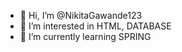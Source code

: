 - 👋 Hi, I’m @NikitaGawande123
- 👀 I’m interested in HTML, DATABASE
- 🌱 I’m currently learning SPRING

<!---
NikitaGawande123/NikitaGawande123 is a ✨ special ✨ repository because its `README.md` (this file) appears on your GitHub profile.
You can click the Preview link to take a look at your changes.
--->
